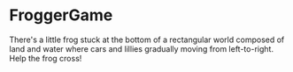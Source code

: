 # FroggerGame
There's a little frog stuck at the bottom of a rectangular world composed of land and water where cars and lillies gradually moving from left-to-right. Help the frog cross!
